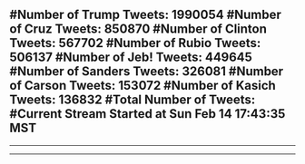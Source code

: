 #Number of Trump Tweets: 1990054
#Number of Cruz Tweets: 850870
#Number of Clinton Tweets: 567702
#Number of Rubio Tweets: 506137
#Number of Jeb! Tweets: 449645
#Number of Sanders Tweets: 326081
#Number of Carson Tweets: 153072
#Number of Kasich Tweets: 136832
#Total Number of Tweets:  
#Current Stream Started at Sun Feb 14 17:43:35 MST
---
---
---
